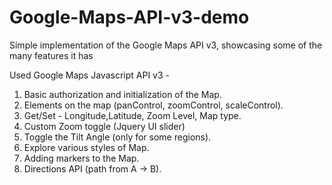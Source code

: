 Google-Maps-API-v3-demo
=======================

Simple implementation of the Google Maps API v3, showcasing some of the many features it has


Used Google Maps Javascript API v3 -

1. Basic authorization and initialization of the Map.
2. Elements on the map (panControl, zoomControl, scaleControl).
3. Get/Set - Longitude,Latitude, Zoom Level, Map type.
4. Custom Zoom toggle (Jquery UI slider)
5. Toggle the Tilt Angle (only for some regions).
6. Explore various styles of Map.
7. Adding markers to the Map.
8. Directions API (path from A -> B).

